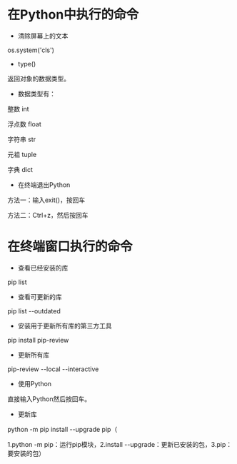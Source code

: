 # 在Python中执行的命令

- 清除屏幕上的文本

os.system('cls')

- type()

返回对象的数据类型。

- 数据类型有：

整数 int

浮点数 float

字符串 str

元祖 tuple

字典 dict

- 在终端退出Python

方法一：输入exit()，按回车

方法二：Ctrl+z，然后按回车



# 在终端窗口执行的命令

- 查看已经安装的库 

pip list

- 查看可更新的库

pip list --outdated

- 安装用于更新所有库的第三方工具

pip install pip-review

- 更新所有库

pip-review --local --interactive

- 使用Python

直接输入Python然后按回车。

- 更新库

python -m pip install --upgrade pip（

1.python -m pip：运行pip模块，2.install --upgrade：更新已安装的包，3.pip：要安装的包）


